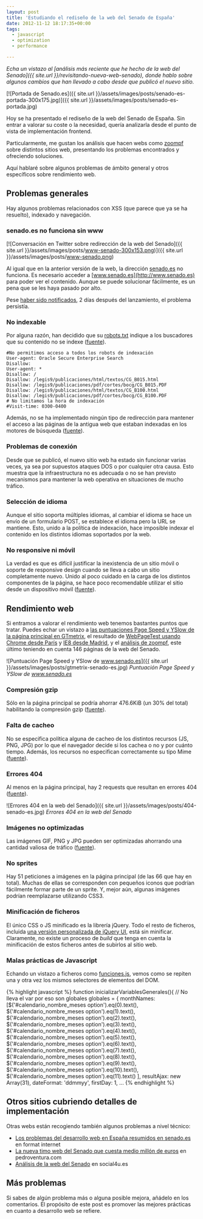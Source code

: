 ```yaml
---
layout: post
title: 'Estudiando el rediseño de la web del Senado de España'
date: 2012-11-12 18:17:35+00:00
tags:
  - javascript
  - optimization
  - performance

---
```


_Echa un vistazo al [análisis más reciente que he hecho de la web del Senado]({{ site.url }}/revisitando-nueva-web-senado), donde hablo sobre algunos cambios que han llevado a cabo desde que publicó el nuevo sitio._

[![Portada de Senado.es]({{ site.url }}/assets/images/posts/senado-es-portada-300x175.jpg)]({{ site.url }}/assets/images/posts/senado-es-portada.jpg)

Hoy se ha presentado el rediseño de la web del Senado de España. Sin entrar a valorar su coste o la necesidad, quería analizarla desde el punto de vista de implementación frontend.

Particularmente, me gustan los análisis que hacen webs como [zoompf](http://zoompf.com/blog) sobre distintos sitios web, presentando los problemas encontrados y ofreciendo soluciones.

Aquí hablaré sobre algunos problemas de ámbito general y otros específicos sobre rendimiento web.

## Problemas generales
Hay algunos problemas relacionados con XSS (que parece que ya se ha resuelto), indexado y navegación.

### senado.es no funciona sin www
[![Conversación en Twitter sobre redirección de la web del Senado]({{ site.url }}/assets/images/posts/www-senado-300x153.png)]({{ site.url }}/assets/images/posts/www-senado.png)

Al igual que en la anterior versión de la web, la dirección [senado.es](http://senado.es) no funciona. Es necesario acceder a [www.senado.es](http://www.senado.es) para poder ver el contenido. Aunque se puede solucionar fácilmente, es un pena que se les haya pasado por alto.

Pese [haber sido notificados](https://twitter.com/jmperezperez/status/267910552288911360), 2 días después del lanzamiento, el problema persistía.

### <a name="no-indexable"></a>No indexable
Por alguna razón, han decidido que su [robots.txt](http://www.senado.es/robots.txt) indique a los buscadores que su contenido no se indexe ([fuente](https://twitter.com/polpitart/status/267930153592709120)).

```
#No permitimos acceso a todos los robots de indexación
User-agent: Oracle Secure Enterprise Search
Disallow:
User-agent: *
Disallow: /
Disallow: /legis9/publicaciones/html/textos/CG_B015.html
Disallow: /legis9/publicaciones/pdf/cortes/bocg/CG_B015.PDF
Disallow: /legis9/publicaciones/html/textos/CG_B100.html
Disallow: /legis9/publicaciones/pdf/cortes/bocg/CG_B100.PDF
# No limitamos la hora de indexación
#Visit-time: 0300-0400
```

Además, no se ha implementado ningún tipo de redirección para mantener el acceso a las páginas de la antigua web que estaban indexadas en los motores de búsqueda ([fuente](http://formatinternet.wordpress.com/2012/11/12/los-problemas-del-desarrollo-web-en-espana-resumidos-en-senado-es/)).

### Problemas de conexión
Desde que se publicó, el nuevo sitio web ha estado sin funcionar varias veces, ya sea por supuestos ataques DOS o por cualquier otra causa. Esto muestra que la infraestructura no es adecuada o no se han previsto mecanismos para mantener la web operativa en situaciones de mucho tráfico.

### Selección de idioma
Aunque el sitio soporta múltiples idiomas, al cambiar el idioma se hace un envío de un formulario POST, se establece el idioma pero la URL se mantiene. Esto, unido a la política de indexación, hace imposible indexar el contenido en los distintos idiomas soportados por la web.

### No responsive ni móvil
La verdad es que es difícil justificar la inexistencia de un sitio móvil o soporte de responsive design cuando se lleva a cabo un sitio completamente nuevo. Unido al poco cuidado en la carga de los distintos componentes de la página, se hace poco recomendable utilizar el sitio desde un dispositivo móvil ([fuente](http://mobitest.akamai.com/m/results.cgi?testid=121114_K2_5)).

## Rendimiento web
Si entramos a valorar el rendimiento web tenemos bastantes puntos que tratar. Puedes echar un vistazo a [las puntuaciones Page Speed y YSlow de la página principal en GTmetrix](http://gtmetrix.com/reports/www.senado.es/cCUUkJUm), el resultado de [WebPageTest usando Chrome desde París](http://www.webpagetest.org/result/121112_7M_DP6/) y [IE8 desde Madrid](http://www.webpagetest.org/result/121112_RQ_F0H/), y el [análisis de zoompf](http://scans.zoompf.com/s/e2b8609e20721c1548291f3fd94acaed/report.html), este último teniendo en cuenta 146 páginas de la web del Senado.

![Puntuación Page Speed y YSlow de www.senado.es]({{ site.url }}/assets/images/posts/gtmetrix-senado-es.jpg)
_Puntuación Page Speed y YSlow de www.senado.es_

### Compresión gzip
Sólo en la página principal se podría ahorrar 476.6KiB (un 30% del total) habilitando la compresión gzip ([fuente](http://gtmetrix.com/reports/www.senado.es/cCUUkJUm)).

### Falta de cacheo
No se especifica política alguna de cacheo de los distintos recursos (JS, PNG, JPG) por lo que el navegador decide si los cachea o no y por cuánto tiempo. Además, los recursos no especifican correctamente su tipo Mime ([fuente](http://gtmetrix.com/reports/www.senado.es/cCUUkJUm)).

### Errores 404
Al menos en la página principal, hay 2 requests que resultan en errores 404 ([fuente](http://www.webpagetest.org/result/121112_7M_DP6/1/details/)).

![Errores 404 en la web del Senado]({{ site.url }}/assets/images/posts/404-senado-es.jpg)
_Errores 404 en la web del Senado_

### Imágenes no optimizadas
Las imágenes GIF, PNG y JPG pueden ser optimizadas ahorrando una cantidad valiosa de tráfico ([fuente](http://scans.zoompf.com/s/e2b8609e20721c1548291f3fd94acaed/report.html#187)).

### No sprites
Hay 51 peticiones a imágenes en la página principal (de las 66 que hay en total). Muchas de ellas se corresponden con pequeños iconos que podrían fácilmente formar parte de un sprite. Y, mejor aún, algunas imágenes podrían reemplazarse utilizando CSS3.
### Minificación de ficheros
El único CSS o JS minificado es la librería jQuery. Todo el resto de ficheros, incluida [una versión personalizada de jQuery UI](http://www.senado.es/web/js/jquery-ui-1.8-custom-v.js), está sin minificar. Claramente, no existe un proceso de _build_ que tenga en cuenta la minificación de estos ficheros antes de subirlos al sitio web.

### Malas prácticas de Javascript
Echando un vistazo a ficheros como [funciones.js](http://www.senado.es/web/js/funciones.js), vemos como se repiten una y otra vez los mismos selectores de elementos del DOM.

{% highlight javascript %}
function inicializarVariablesGenerales(){
	// No lleva el var por eso son globales
	globales = {
		monthNames: [$('#calendario_nombre_meses option').eq(0).text(),
					 $('#calendario_nombre_meses option').eq(1).text(),
					 $('#calendario_nombre_meses option').eq(2).text(),
					 $('#calendario_nombre_meses option').eq(3).text(),
					 $('#calendario_nombre_meses option').eq(4).text(),
					 $('#calendario_nombre_meses option').eq(5).text(),
					 $('#calendario_nombre_meses option').eq(6).text(),
					 $('#calendario_nombre_meses option').eq(7).text(),
					 $('#calendario_nombre_meses option').eq(8).text(),
					 $('#calendario_nombre_meses option').eq(9).text(),
					 $('#calendario_nombre_meses option').eq(10).text(),
					 $('#calendario_nombre_meses option').eq(11).text()
					],
		resultAjax: new Array(31),
		dateFormat: 'ddmmyy',
		firstDay: 1,
                ...
{% endhighlight %}

## Otros sitios cubriendo detalles de implementación
Otras webs están recogiendo también algunos problemas a nivel técnico:

- [Los problemas del desarrollo web en España resumidos en senado.es](http://formatinternet.wordpress.com/2012/11/12/los-problemas-del-desarrollo-web-en-espana-resumidos-en-senado-es/) en format internet
- [La nueva timo web del Senado que cuesta medio millón de euros](http://www.pedroventura.com/desarrollo-web/la-nueva-timo-web-del-senado-que-cuesta-medio-millon-de-euros/) en pedroventura.com
- [Análisis de la web del Senado](http://www.social4u.es/content/an%C3%A1lisis-de-la-web-del-senado) en social4u.es

## Más problemas
Si sabes de algún problema más o alguna posible mejora, añádelo en los comentarios. El propósito de este post es promover las mejores prácticas en cuanto a desarrollo web se refiere.
